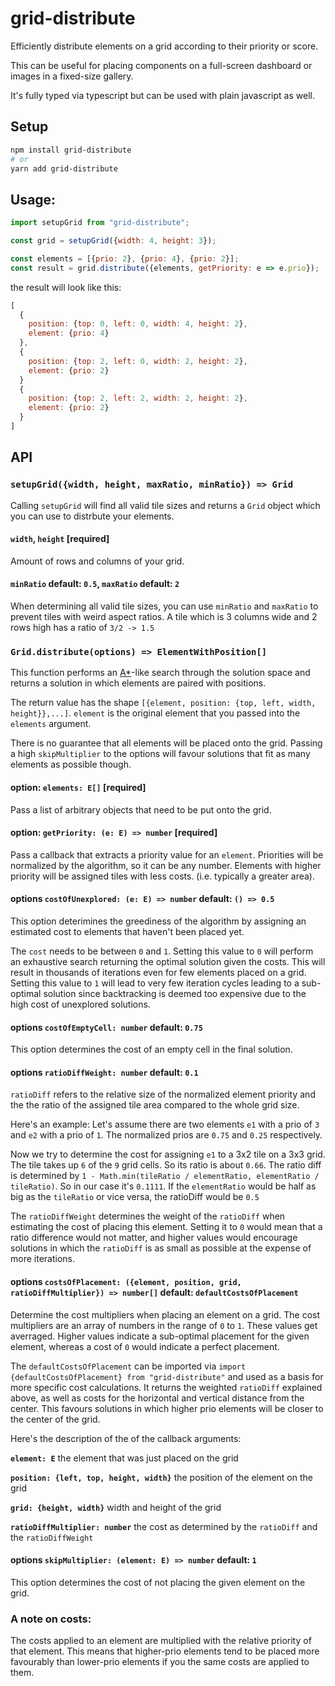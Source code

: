# grid-distribute

Efficiently distribute elements on a grid according to their priority or score.

This can be useful for placing components on a full-screen dashboard or images in a fixed-size gallery.

It's fully typed via typescript but can be used with plain javascript as well.

## Setup

```sh
npm install grid-distribute
# or
yarn add grid-distribute
```

## Usage:

```js
import setupGrid from "grid-distribute";

const grid = setupGrid({width: 4, height: 3});

const elements = [{prio: 2}, {prio: 4}, {prio: 2}];
const result = grid.distribute({elements, getPriority: e => e.prio});
```

the result will look like this:

```js
[
  {
    position: {top: 0, left: 0, width: 4, height: 2},
    element: {prio: 4}
  },
  {
    position: {top: 2, left: 0, width: 2, height: 2},
    element: {prio: 2}
  }
  {
    position: {top: 2, left: 2, width: 2, height: 2},
    element: {prio: 2}
  }
]
```

## API

### `setupGrid({width, height, maxRatio, minRatio}) => Grid`

Calling `setupGrid` will find all valid tile sizes and returns a `Grid` object which you can use to distrbute your elements.

#### `width`, `height` [required]

Amount of rows and columns of your grid.

#### `minRatio` default: `0.5`, `maxRatio` default: `2`

When determining all valid tile sizes, you can use `minRatio` and `maxRatio` to prevent tiles with weird aspect ratios. A tile which is 3 columns wide and 2 rows high has a ratio of `3/2 -> 1.5`

### `Grid.distribute(options) => ElementWithPosition[]`

This function performs an [A*](https://en.wikipedia.org/wiki/A*_search_algorithm)-like search through the solution space and returns a solution in which elements are paired with positions.

The return value has the shape `[{element, position: {top, left, width, height}},...]`. `element` is the original element that you passed into the `elements` argument.

There is no guarantee that all elements will be placed onto the grid. Passing a high `skipMultiplier` to the options will favour solutions that fit as many elements as possible though.

#### option: `elements: E[]` [required]

Pass a list of arbitrary objects that need to be put onto the grid.

#### option: `getPriority: (e: E) => number` [required]

Pass a callback that extracts a priority value for an `element`. Priorities will be normalized by the algorithm, so it can be any number. Elements with higher priority will be assigned tiles with less costs. (i.e. typically a greater area).

#### options `costOfUnexplored: (e: E) => number` default: `() => 0.5`

This option deterimines the greediness of the algorithm by assigning an estimated cost to elements that haven't been placed yet.

The `cost` needs to be between `0` and `1`. Setting this value to `0` will perform an exhaustive search returning the optimal solution given the costs. This will result in thousands of iterations even for few elements placed on a grid. Setting this value to `1` will lead to very few iteration cycles leading to a sub-optimal solution since backtracking is deemed too expensive due to the high cost of unexplored solutions.

#### options `costOfEmptyCell: number` default: `0.75`

This option determines the cost of an empty cell in the final solution.

#### options `ratioDiffWeight: number` default: `0.1`

`ratioDiff` refers to the relative size of the normalized element priority and the the ratio of the assigned tile area compared to the whole grid size.

Here's an example: Let's assume there are two elements `e1` with a prio of `3` and `e2` with a prio of `1`. The normalized prios are `0.75` and `0.25` respectively.

Now we try to determine the cost for assigning `e1` to a 3x2 tile on a 3x3 grid.
The tile takes up `6` of the `9` grid cells. So its ratio is about `0.66`. The ratio diff is determined by `1 - Math.min(tileRatio / elementRatio, elementRatio / tileRatio)`. So in our case it's `0.1111`. If the `elementRatio` would be half as big as the `tileRatio` or vice versa, the ratioDiff would be `0.5`

The `ratioDiffWeight` determines the weight of the `ratioDiff` when estimating the cost of placing this element. Setting it to `0` would mean that a ratio difference would not matter, and higher values would encourage solutions in which the `ratioDiff` is as small as possible at the expense of more iterations.

#### options `costsOfPlacement: ({element, position, grid, ratioDiffMultiplier}) => number[]` default: `defaultCostsOfPlacement`

Determine the cost multipliers when placing an element on a grid. The cost multipliers are an array of numbers in the range of `0` to `1`. These values get averraged. Higher values indicate a sub-optimal placement for the given element, whereas a cost of `0` would indicate a perfect placement.

The `defaultCostsOfPlacement` can be imported via `import {defaultCostsOfPlacement} from "grid-distribute"` and used as a basis for more specific cost calculations. It returns the weighted `ratioDiff` explained above, as well as costs for the horizontal and vertical distance from the center. This favours solutions in which higher prio elements will be closer to the center of the grid.

Here's the description of the of the callback arguments:

**`element: E`** the element that was just placed on the grid

**`position: {left, top, height, width}`** the position of the element on the grid

**`grid: {height, width}`** width and height of the grid

**`ratioDiffMultiplier: number`** the cost as determined by the `ratioDiff` and the `ratioDiffWeight`

#### options `skipMultiplier: (element: E) => number` default: `1`

This option determines the cost of not placing the given element on the grid.

### A note on costs:

The costs applied to an element are multiplied with the relative priority of that element. This means that higher-prio elements tend to be placed more favourably than lower-prio elements if you the same costs are applied to them.
